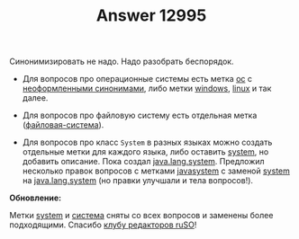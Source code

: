 ﻿---
title: "Answer 12995"
se.owner.user_id: 532877
se.owner.display_name: "Зонтик"
se.owner.link: "https://ru.meta.stackoverflow.com/users/532877/%d0%97%d0%be%d0%bd%d1%82%d0%b8%d0%ba"
se.answer_id: 12995
se.question_id: 12993
se.post_type: answer
se.is_accepted: True
---
<p>Синонимизировать не надо. Надо разобрать беспорядок.</p>
<ul>
<li><p>Для вопросов про операционные системы есть метка <a href="https://ru.stackoverflow.com/questions/tagged/%d0%be%d1%81" class="post-tag" title="показать вопросы с меткой [ос]" aria-label="показать вопросы с меткой [ос]" rel="tag" aria-labelledby="tag-ос-tooltip-container">ос</a> с <a href="https://ru.meta.stackoverflow.com/questions/12879/%d0%a1%d0%b8%d0%bd%d0%be%d0%bd%d0%b8%d0%bc%d0%b8%d0%b7%d0%b8%d1%80%d0%be%d0%b2%d0%b0%d1%82%d1%8c-%d0%bc%d0%b5%d1%82%d0%ba%d0%b8-%d0%bd%d0%b0-%d1%82%d0%b5%d0%bc%d1%83-%d0%be%d1%81">неоформленными синонимами</a>, либо метки <a href="https://ru.stackoverflow.com/questions/tagged/windows" class="post-tag" title="показать вопросы с меткой [windows]" aria-label="показать вопросы с меткой [windows]" rel="tag" aria-labelledby="tag-windows-tooltip-container">windows</a>, <a href="https://ru.stackoverflow.com/questions/tagged/linux" class="post-tag" title="показать вопросы с меткой [linux]" aria-label="показать вопросы с меткой [linux]" rel="tag" aria-labelledby="tag-linux-tooltip-container">linux</a> и так далее.</p>
</li>
<li><p>Для вопросов про файловую систему есть отдельная метка (<a href="https://ru.stackoverflow.com/questions/tagged/%d1%84%d0%b0%d0%b9%d0%bb%d0%be%d0%b2%d0%b0%d1%8f-%d1%81%d0%b8%d1%81%d1%82%d0%b5%d0%bc%d0%b0" class="post-tag" title="показать вопросы с меткой [файловая-система]" aria-label="показать вопросы с меткой [файловая-система]" rel="tag" aria-labelledby="tag-файловая-система-tooltip-container">файловая-система</a>).</p>
</li>
<li><p>Для вопросов про класс <code>System</code> в разных языках можно создать отдельные метки для каждого языка, либо оставить <a href="https://ru.stackoverflow.com/questions/tagged/system" class="post-tag" title="показать вопросы с меткой [system]" aria-label="показать вопросы с меткой [system]" rel="tag" aria-labelledby="tag-system-tooltip-container">system</a>, но добавить описание. Пока создал <a href="https://ru.stackoverflow.com/questions/tagged/java.lang.system" class="post-tag" title="показать вопросы с меткой [java.lang.system]" aria-label="показать вопросы с меткой [java.lang.system]" rel="tag" aria-labelledby="tag-java.lang.system-tooltip-container">java.lang.system</a>. Предложил несколько правок вопросов с метками <a href="https://ru.stackoverflow.com/questions/tagged/java" class="post-tag" title="показать вопросы с меткой [java]" aria-label="показать вопросы с меткой [java]" rel="tag" aria-labelledby="tag-java-tooltip-container">java</a><a href="https://ru.stackoverflow.com/questions/tagged/system" class="post-tag" title="показать вопросы с меткой [system]" aria-label="показать вопросы с меткой [system]" rel="tag" aria-labelledby="tag-system-tooltip-container">system</a> с заменой <a href="https://ru.stackoverflow.com/questions/tagged/system" class="post-tag" title="показать вопросы с меткой [system]" aria-label="показать вопросы с меткой [system]" rel="tag" aria-labelledby="tag-system-tooltip-container">system</a> на <a href="https://ru.stackoverflow.com/questions/tagged/java.lang.system" class="post-tag" title="показать вопросы с меткой [java.lang.system]" aria-label="показать вопросы с меткой [java.lang.system]" rel="tag" aria-labelledby="tag-java.lang.system-tooltip-container">java.lang.system</a> (но правки улучшали и тела вопросов!).</p>
</li>
</ul>
<p><strong>Обновление:</strong></p>
<p>Метки <a href="https://ru.stackoverflow.com/questions/tagged/system" class="post-tag" title="показать вопросы с меткой [system]" aria-label="показать вопросы с меткой [system]" rel="tag" aria-labelledby="tag-system-tooltip-container">system</a> и <a href="https://ru.stackoverflow.com/questions/tagged/%d1%81%d0%b8%d1%81%d1%82%d0%b5%d0%bc%d0%b0" class="post-tag" title="показать вопросы с меткой [система]" aria-label="показать вопросы с меткой [система]" rel="tag" aria-labelledby="tag-система-tooltip-container">система</a> сняты со всех вопросов и заменены более подходящими. Спасибо <a href="https://chat.stackexchange.com/rooms/148414/ruso">клубу редакторов ruSO</a>!</p>
